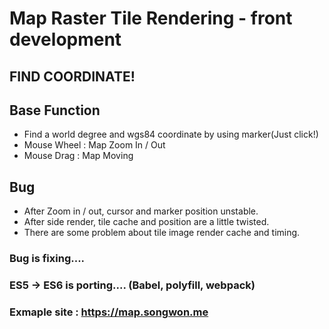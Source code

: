 

# Map Raster Tile Rendering - front development

## FIND COORDINATE!

## Base Function
- Find a world degree and wgs84 coordinate by using marker(Just click!)
- Mouse Wheel : Map Zoom In / Out
- Mouse Drag : Map Moving

## Bug
- After Zoom in / out, cursor and marker position unstable.
- After side render, tile cache and position are a little twisted.
- There are some problem about tile image render cache and timing.

### Bug is fixing....
### ES5 -> ES6 is porting.... (Babel, polyfill, webpack)

### Exmaple site : https://map.songwon.me
